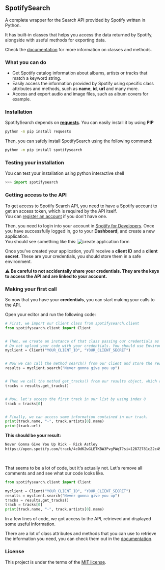 ## SpotifySearch

A complete wrapper for the Search API provided by Spotify written in Python.

It has built-in classes that helps you access the data returned by Spotify, alongside with useful methods for exporting data.

Check the [documentation](https://readthedocs.org/) for more information on classes and methods.


### What you can do

- Get Spotify catalog information about albums, artists or tracks that match a keyword string.
- Easily access the information provided by Spotify using specific class attributes and methods, such as **name**, **id**, **url** and many more.
- Access and export audio and image files, such as album covers for example.
### Installation
SpotifySearch depends on **[requests](https://pypi.org/project/requests/)**. You can easily install it by using **PIP**
```bash
python -m pip install requests
```

Then, you can safely install SpotifySearch using the following command:
```bash
python -m pip install spotifysearch
```

### Testing your installation
You can test your installation using python interactive shell
```python
>>> import spotifysearch
```
### Getting access to the API
To get access to Spotify Search API, you need to have a Spotify account to get an access token, which is required by the API itself. <br>
You can [register an account](https://www.spotify.com/signup/) if you don't have one.

Then, you need to login into your account in [Spotify for Developers](https://developer.spotify.com/dashboard/login).
Once you have successfully logged in, go to your **Dashboard**, and create a new application.<br> 
You should see something like this:
![create application form](https://i.imgur.com/x6GqwBR.png)

Once you've created your application, you'll receive a **client ID** and a **client secret**. These are your credentials, you should store them in a safe environment.

⚠ **Be careful to not accidentally share your credentials. They are the keys to access the API and are linked to your account.**

### Making your first call
So now that you have your **credentials**, you can start making your calls to the API. 

Open your editor and run the following code:

```python
# First, we import our Client class from spotifysearch.client
from spotifysearch.client import Client


# Then, we create an instance of that class passing our credentials as arguments.
# Do not upload your code with your credentials. You should use Environment Variables instead.
myclient = Client("YOUR_CLIENT_ID", "YOUR_CLIENT_SECRET")


# Now we can call the method search() from our client and store the results in a variable called results as well
results = myclient.search("Never gonna give you up")


# Then we call the method get_tracks() from our results object, which returns a list of tracks
tracks = results.get_tracks()


# Now, let's access the first track in our list by using index 0
track = tracks[0]


# Finally, we can access some information contained in our track.
print(track.name, "-", track.artists[0].name)
print(track.url)

```


**This should be your result:**
```bash
Never Gonna Give You Up Rick - Rick Astley
https://open.spotify.com/track/4cOdK2wGLETKBW3PvgPWqT?si=12872781c22c49f9
```
<br>

That seems to be a lot of code, but it's actually not. 
Let's remove all comments and and see what our code looks like.
```python
from spotifysearch.client import Client

myclient = Client("YOUR_CLIENT_ID", "YOUR_CLIENT_SECRET")
results = myclient.search("Never gonna give you up")
tracks = results.get_tracks()
track = tracks[0]
print(track.name, "-", track.artists[0].name)

```
In a few lines of code, we got access to the API, retrieved and displayed some useful information.

There are a lot of class attributes and methods that you can use to retrieve the information you need, you can check them out in the [documentation](https://readthedocs.org/).

### License
This project is under the terms of the [MIT license](https://opensource.org/licenses/MIT).
